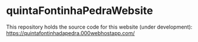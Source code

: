 # quintaFontinhaPedraWebsite

This repository holds the source code for this website (under development): 
https://quintafontinhadapedra.000webhostapp.com/

